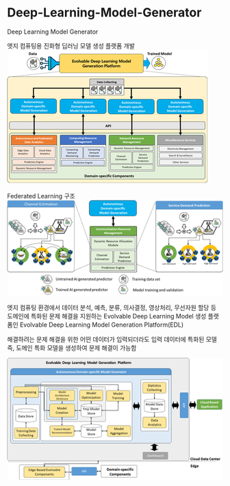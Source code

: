 # Deep-Learning-Model-Generator
Deep Learning Model Generator

엣지 컴퓨팅용 진화형 딥러닝 모델 생성 플랫폼 개발
![ex_screenshot](./Image/noname01.bmp)

Federated Learning 구조
![ex_screenshot](./Image/noname02.bmp)


엣지 컴퓨팅 환경에서 데이터 분석, 예측, 분류, 의사결정, 영상처리, 무선자원 할당 등 도메인에 특화된 문제 해결을 지원하는 Evolvable Deep Learning Model 생성 플랫폼인 Evolvable Deep Learning Model Generation Platform(EDL)

해결하려는 문제 해결을 위한 어떤 데이터가 입력되더라도 입력 데이터에 특화된 모델 즉, 도메인 특화 모델을 생성하여 문제 해결이 가능함

![ex_screenshot](./Image/noname03.bmp)
